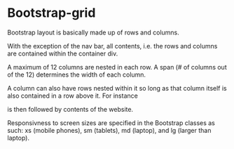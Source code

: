# Bootstrap-grid

Bootstrap layout is basically made up of rows and columns.

With the exception of the nav bar, all contents, i.e. the rows and columns are contained within the container div.

A maximum of 12 columns are nested in each row. A span (# of columns out of the 12) determines the width of each column.

A column can also have rows nested within it so long as that column itself is also contained in a row above it.
For instance
    <div class="container">
        <div class="row">
            <div class="col-md-6">
  is then followed by contents of the website.
  
Responsivness to screen sizes are specified in the Bootstrap classes as such:
 xs (mobile phones), sm (tablets), md (laptop), and lg (larger than laptop).

